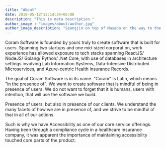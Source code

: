 ```yaml
---
title: "About"
date: 2019-05-12T12:14:34+06:00
description: "This is meta description."
author_image : "images/about/author.jpg"
author_image_description: "Seungjin on top of Masada on the way to the Dead Sea, Israel"
---
```


Coram Software is founded by yours truly to create software that is built for users. Spanning two startups and one mid-sized corporation, work experience has allowed exposure to tech stacks spanning ReactJS/ NodeJS/ Golang/ Python/ .Net Core, with use of databases in architecture settings involving Lab Information Systems, Data-Intensive Distributed Microservices, and Azure-centric Health Insurance Records.

The goal of Coram Software is in its name. "Coram" is Latin, which means "in the presence of". We want to create software that is mindful of being in presence of users. We do not want to forget that it is humans, users with intention, that will use the software we build.

Presence of users, but also in presence of our clients. We understand the many facets of how we are in presence of, and we strive to be mindful of that in all of our actions.

Such is why we have Accessibility as one of our core service offerings. Having been through a compliance cycle in a healthcare insurance company, it was apparent the importance of maintaining accessibility touched core parts of the product.
